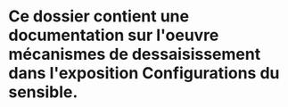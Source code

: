 





# Ce dossier contient une documentation sur l'oeuvre mécanismes de dessaisissement dans l'exposition Configurations du sensible.
